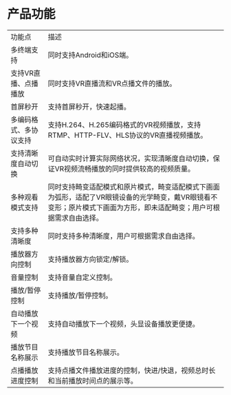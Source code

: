 # 产品功能

<table>
<tr>
    <td>功能点</td>
    <td>描述</td>
</tr>
<tr>
    <td>多终端支持</td>
    <td>同时支持Android和iOS端。</td>
</tr>
<tr>
    <td>支持VR直播、点播播放</td>
    <td>同时支持VR直播流和VR点播文件的播放。</td>
</tr>
<tr>
    <td>首屏秒开</td>
    <td>支持首屏秒开，快速起播。</td>
</tr> 
<tr>
    <td>多编码格式、多协议支持</td>
    <td>支持H.264、H.265编码格式的VR视频播放，支持RTMP、HTTP-FLV、HLS协议的VR直播视频播放。</td>
</tr> 
<tr>
    <td>支持清晰度自动切换</td>
    <td>可自动实时计算实际网络状况，实现清晰度自动切换，保证VR视频流畅播放的同时提供较高的视频质量。</td>
</tr>
<tr>
    <td>多种观看模式支持</td>
    <td>同时支持畸变适配模式和原片模式，畸变适配模式下画面为弧形，适配了VR眼镜设备的光学畸变，戴VR眼镜看不变形；原片模式下画面为方形，即未适配畸变；用户可根据需求自由选择。</td>
</tr> 
<tr>
    <td>支持多种清晰度</td>
    <td>同时支持多种清晰度，用户可根据需求自由选择。</td>
</tr>
<tr>
    <td>播放器方向控制</td>
    <td>支持播放器方向锁定/解锁。</td>
</tr>
<tr>
    <td>音量控制</td>
    <td>支持音量自定义控制。</td>
</tr>     
<tr>
    <td>播放/暂停控制</td>
    <td>支持播放/暂停控制。</td>
</tr> 
<tr>
    <td>自动播放下一个视频</td>
    <td>支持自动播放下一个视频，头显设备播放更便捷。</td>
</tr>
<tr>
    <td>播放节目名称展示</td>
    <td>支持播放节目名称展示。</td>
</tr>
<tr>
    <td>点播播放进度控制</td>
    <td>支持点播文件播放进度的控制，快进/快退，视频总时长和当前播放时间点的展示等。</td>
</tr>                
</table>
